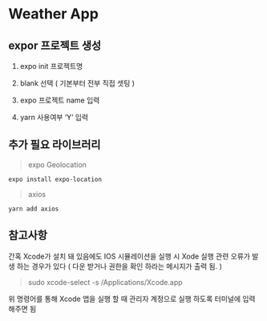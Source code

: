 # Weather App

## expor 프로젝트 생성

1. expo init 프로젝트명

2. blank 선택 ( 기본부터 전부 직접 셋팅 )

3. expo 프로젝트 name 입력

4. yarn 사용여부 ‘Y’ 입력

## 추가 필요 라이브러리

> expo Geolocation

```
expo install expo-location
```

> axios

```
yarn add axios
```

## 참고사항

간혹 Xcode가 설치 돼 있음에도 IOS 시뮬레이션을 실행 시
Xode 실행 관련 오류가 발생 하는 경우가 있다
( 다운 받거나 권한을 확인 하라는 메시지가 출력 됨. )

> sudo xcode-select -s /Applications/Xcode.app

위 명령어를 통해 Xcode 앱을 실행 할 때 관리자 계정으로 실행 하도록 터미널에 입력 해주면 됨
